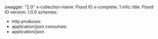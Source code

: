 swagger: "2.0"
x-collection-name: Flood IO
x-complete: 1
info:
  title: Flood IO
  version: 1.0.0
schemes:
- http
produces:
- application/json
consumes:
- application/json